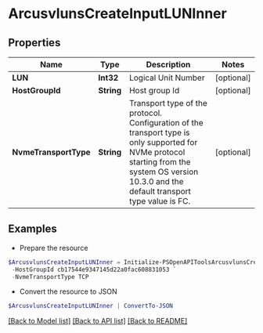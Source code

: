 # ArcusvlunsCreateInputLUNInner
## Properties

Name | Type | Description | Notes
------------ | ------------- | ------------- | -------------
**LUN** | **Int32** | Logical Unit Number | [optional] 
**HostGroupId** | **String** | Host group Id | [optional] 
**NvmeTransportType** | **String** | Transport type of the protocol. Configuration of the transport type is only supported for NVMe protocol starting from the system OS version 10.3.0 and the default transport type value is FC. | [optional] 

## Examples

- Prepare the resource
```powershell
$ArcusvlunsCreateInputLUNInner = Initialize-PSOpenAPIToolsArcusvlunsCreateInputLUNInner  -LUN 34 `
 -HostGroupId cb17544e9347145d22a0fac608831053 `
 -NvmeTransportType TCP
```

- Convert the resource to JSON
```powershell
$ArcusvlunsCreateInputLUNInner | ConvertTo-JSON
```

[[Back to Model list]](../README.md#documentation-for-models) [[Back to API list]](../README.md#documentation-for-api-endpoints) [[Back to README]](../README.md)

